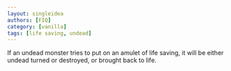 ```yaml
---
layout: singleidea
authors: [FIQ]
category: [vanilla]
tags: [life saving, undead]
---
```

If an undead monster tries to put on an amulet of life saving, it will be either undead turned or destroyed, or brought back to life.
